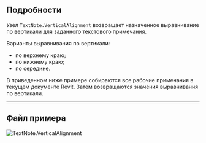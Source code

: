 ## Подробности
Узел `TextNote.VerticalAlignment` возвращает назначенное выравнивание по вертикали для заданного текстового примечания.

Варианты выравнивания по вертикали:
- по верхнему краю;
- по нижнему краю;
- по середине.

В приведенном ниже примере собираются все рабочие примечания в текущем документе Revit. Затем возвращаются значения выравнивания по вертикали.

___
## Файл примера

![TextNote.VerticalAlignment](./Revit.Elements.TextNote.VerticalAlignment_img.jpg)
